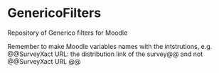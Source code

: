 # GenericoFilters
Repository of Generico filters for Moodle


Remember to make Moodle variables names with the intstrutions, e.g. @@SurveyXact URL: the distribution link of the survey@@ and not @@SurveyXact URL @@